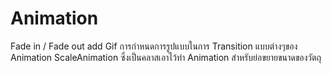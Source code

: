 # Animation
Fade in / Fade out
add Gif
การกำหนดการรูปแบบในการ Transition แบบต่างๆของ Animation
ScaleAnimation ซึ่งเป็นคลาสเอาไว้ทำ Animation สำหรับย่อขยายขนาดของวัตถุ
